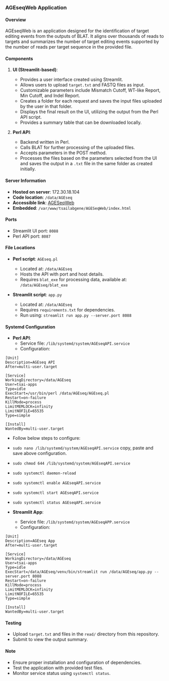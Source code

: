### AGEseqWeb Application

#### Overview
AGEseqWeb is an application designed for the identification of target editing events from the outputs of BLAT. It aligns over thousands of reads to targets and summarizes the number of target editing events supported by the number of reads per target sequence in the provided file.

#### Components
1. **UI (Streamlit-based)**:
   - Provides a user interface created using Streamlit.
   - Allows users to upload `target.txt` and FASTQ files as input.
   - Customizable parameters include Mismatch Cutoff, WT-like Report, Min Cutoff, and Indel Report.
   - Creates a folder for each request and saves the input files uploaded by the user in that folder.
   - Displays the final result on the UI, utilizing the output from the Perl API script.
   - Provides a summary table that can be downloaded locally.
  
2. **Perl API**:
   - Backend written in Perl.
   - Calls BLAT for further processing of the uploaded files.
   - Accepts parameters in the POST method.
   - Processes the files based on the parameters selected from the UI and saves the output in a `.txt` file in the same folder as created initially.

#### Server Information
- **Hosted on server**: 172.30.18.104
- **Code location**: `/data/AGEseq`
- **Accessible link**: [AGESeqWeb](http://tsailab.gene.uga.edu/AGESeqWeb/)
- **Embedded**: `/var/www/tsailabgene/AGESeqWeb/index.html`

#### Ports
- Streamlit UI port: `8088`
- Perl API port: `8087`

#### File Locations
- **Perl script**: `AGEseq.pl`
  - Located at: `/data/AGEseq`
  - Hosts the API with port and host details.
  - Requires `blat_exe` for processing data, available at: `/data/AGEseq/blat_exe`

- **Streamlit script**: `app.py`
  - Located at: `/data/AGEseq`
  - Requires `requirements.txt` for dependencies.
  - Run using: `streamlit run app.py --server.port 8088`
 
#### Systemd Configuration
- **Perl API**:
  - Service file: `/lib/systemd/system/AGEseqAPI.service`
  - Configuration:

 ```
[Unit]
Description=AGEseq API
After=multi-user.target

[Service]
WorkingDirectory=/data/AGEseq
User=tsai-apps
Type=idle
ExecStart=/usr/bin/perl /data/AGEseq/AGEseq.pl
Restart=on-failure
KillMode=process
LimitMEMLOCK=infinity
LimitNOFILE=65535
Type=simple

[Install]
WantedBy=multi-user.target

```
   -  Follow below steps to configure:
   -  ```sudo nano /lib/systemd/system/AGEseqAPI.service``` copy, paste and save above configuration.
   -  ```sudo chmod 644 /lib/systemd/system/AGEseqAPI.service```
   -  ```sudo systemctl daemon-reload```
   -  ```sudo systemctl enable AGEseqAPI.service```
   -  ```sudo systemctl start AGEseqAPI.service```
   - ```sudo systemctl status AGEseqAPI.service```

     
- **Streamlit App**:
  - Service file: `/lib/systemd/system/AGEseqAPP.service`
  - Configuration:

```
[Unit]
Description=AGEseq App
After=multi-user.target

[Service]
WorkingDirectory=/data/AGEseq
User=tsai-apps
Type=idle
ExecStart=/data/AGEseq/venv/bin/streamlit run /data/AGEseq/app.py --server.port 8088
Restart=on-failure
KillMode=process
LimitMEMLOCK=infinity
LimitNOFILE=65535
Type=simple

[Install]
WantedBy=multi-user.target

```

#### Testing
- Upload `target.txt` and files in the `read/` directory from this repository.
- Submit to view the output summary.

#### Note
- Ensure proper installation and configuration of dependencies.
- Test the application with provided test files.
- Monitor service status using `systemctl status`.

